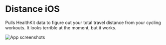 # Distance iOS

Pulls HealthKit data to figure out your total travel distance from your cycling workouts. It looks terrible at the moment, but it works.

![App screenshots](https://imgur.com/LcZuY7w.png)
